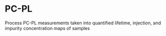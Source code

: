 # PC-PL
Process PC-PL measurements taken into quantified lifetime, injection, and impurity concentration maps of samples
